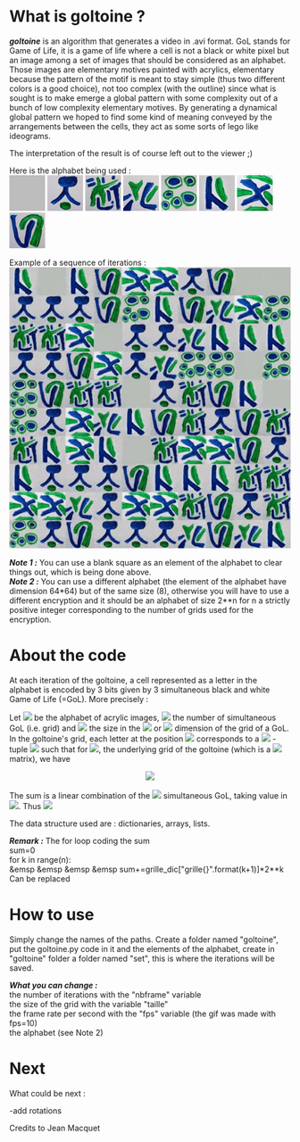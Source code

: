 # What is goltoine ?

***goltoine*** is an algorithm that generates a video in .avi format. GoL stands for Game of Life, it is a game of life where a cell is not a black or white pixel but an image among a set of images that should be considered as an alphabet. Those images are elementary motives painted with acrylics, elementary because the pattern of the motif is meant to stay simple (thus two different colors is a good choice), not too complex (with the outline) since what is sought is to make emerge a global pattern with some complexity out of a bunch of low complexity elementary motives. By generating a dynamical global pattern we hoped to find some kind of meaning conveyed by the arrangements between the cells, they act as some sorts of lego like ideograms.

The interpretation of the result is of course left out to the viewer ;)

Here is the alphabet being used : <br />
![alt text](https://github.com/antoineszatkownik/goltoine/blob/main/data/img1_bis.jpg)
![alt text](https://github.com/antoineszatkownik/goltoine/blob/main/data/img2_bis.jpg)
![alt text](https://github.com/antoineszatkownik/goltoine/blob/main/data/img3_bis.jpg)
![alt text](https://github.com/antoineszatkownik/goltoine/blob/main/data/img4_bis.jpg)
![alt text](https://github.com/antoineszatkownik/goltoine/blob/main/data/img5_bis.jpg)
![alt text](https://github.com/antoineszatkownik/goltoine/blob/main/data/img6_bis.jpg)
![alt text](https://github.com/antoineszatkownik/goltoine/blob/main/data/img7_bis.jpg)
![alt text](https://github.com/antoineszatkownik/goltoine/blob/main/data/img8_bis.jpg)

Example of a sequence of iterations : <br />
![alt text](https://github.com/antoineszatkownik/goltoine/blob/main/data/goltoinevid%20(3).gif)

***Note 1 :*** You can use a blank square as an element of the alphabet to clear things out, which is being done above. <br />
***Note 2 :*** You can use a different alphabet (the element of the alphabet have dimension 64*64) but of the same size (8), otherwise you will have to use a different encryption and it should be an alphabet of size 2**n for n a strictly positive integer corresponding to the number of grids used for the encryption.

# About the code

At each iteration of the goltoine, a cell represented as a letter in the alphabet is encoded by 3 bits given by 3 simultaneous black and white Game of Life (=GoL). More precisely : <br />

Let <img src="https://render.githubusercontent.com/render/math?math=\Omega"> be the alphabet of acrylic images, <img src="https://render.githubusercontent.com/render/math?math=$n$"> the number of simultaneous GoL (i.e. grid) and <img src="https://render.githubusercontent.com/render/math?math=$t$"> the size in the <img src="https://render.githubusercontent.com/render/math?math=$X$"> or <img src="https://render.githubusercontent.com/render/math?math=$Y$"> dimension of the grid of a GoL. <br />
In the goltoine's grid, each letter at the position <img src="https://render.githubusercontent.com/render/math?math=$x$"> corresponds to a <img src="https://render.githubusercontent.com/render/math?math=$n$"> -tuple <img src="https://render.githubusercontent.com/render/math?math=$(a_1,...,a_n) \in \{0,1\}^n$"> such that for <img src="https://render.githubusercontent.com/render/math?math=$M_{goltoine}$">, the underlying grid of the goltoine (which is a <img src="https://render.githubusercontent.com/render/math?math=$t \times t$"> matrix), we have <p align="center"> <img src="https://render.githubusercontent.com/render/math?math=$M_{goltoine}(x) = \sum_{k \in \{1,...,n\}} a_k \times 2^{k-1}$"> </p>  
<p align="left"> The sum is a linear combination of the <img src="https://render.githubusercontent.com/render/math?math=$n$"> simultaneous GoL, taking value in <img src="https://render.githubusercontent.com/render/math?math=$\{0,...,2^{n}-1\}$">. Thus <img src="https://render.githubusercontent.com/render/math?math=$|\Omega|=2^{n}$"> </p>

The data structure used are : dictionaries, arrays, lists.

***Remark :*** The for loop coding the sum <br/>
sum=0 <br/>
for k in range(n): <br/>
&emsp &emsp &emsp &emsp sum+=grille_dic["grille{}".format(k+1)]*2**k <br/>
Can be replaced

# How to use

Simply change the names of the paths.
Create a folder named "goltoine", put the goltoine.py code in it and the elements of the alphabet, create in "goltoine" folder a folder named "set", this is where the iterations will be saved.

***What you can change :*** <br />
the number of iterations with the "nbframe" variable <br />
the size of the grid with the variable "taille" <br />
the frame rate per second with the "fps" variable (the gif was made with fps=10) <br />
the alphabet (see Note 2)

# Next

What could be next :

-add rotations 

Credits to Jean Macquet
